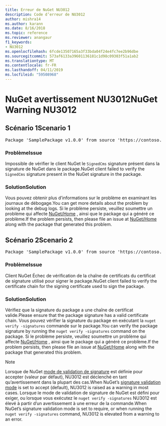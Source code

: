 ```yaml
---
title: Erreur de NuGet NU3012
description: Code d’erreur de NU3012
author: mishra14
ms.author: karann
ms.date: 8/16/2018
ms.topic: reference
ms.reviewer: anangaur
f1_keywords:
- NU3012
ms.openlocfilehash: 6fcde13507165a3f33bda04f24e4fc7ee2b96dbe
ms.sourcegitcommit: 573af6133a39601136181c1d98c09303f51a1ab2
ms.translationtype: MT
ms.contentlocale: fr-FR
ms.lasthandoff: 04/11/2019
ms.locfileid: "59508968"
---
```

# <a name="nuget-warning-nu3012"></a><span data-ttu-id="edaf5-103">NuGet avertissement NU3012</span><span class="sxs-lookup"><span data-stu-id="edaf5-103">NuGet Warning NU3012</span></span>

## <a name="scenario-1"></a><span data-ttu-id="edaf5-104">Scénario 1</span><span class="sxs-lookup"><span data-stu-id="edaf5-104">Scenario 1</span></span>

<pre>Package 'SamplePackage v1.0.0' from source 'https://contoso.com/index.json': The primary signature validation failed.</pre>

### <a name="issue"></a><span data-ttu-id="edaf5-105">Problème</span><span class="sxs-lookup"><span data-stu-id="edaf5-105">Issue</span></span>

<span data-ttu-id="edaf5-106">Impossible de vérifier le client NuGet le `SignedCms` signature présent dans la signature de NuGet dans le package.</span><span class="sxs-lookup"><span data-stu-id="edaf5-106">NuGet client failed to verify the `SignedCms` signature present in the NuGet signature in the package.</span></span>


### <a name="solution"></a><span data-ttu-id="edaf5-107">Solution</span><span class="sxs-lookup"><span data-stu-id="edaf5-107">Solution</span></span>

<span data-ttu-id="edaf5-108">Vous pouvez obtenir plus d’informations sur le problème en examinant les journaux de débogage.</span><span class="sxs-lookup"><span data-stu-id="edaf5-108">You can get more details about the problem by looking at the debug logs.</span></span> <span data-ttu-id="edaf5-109">Si le problème persiste, veuillez soumettre un problème qui affecte [NuGet/Home](https://github.com/NuGet/Home/issues) , ainsi que le package qui a généré ce problème.</span><span class="sxs-lookup"><span data-stu-id="edaf5-109">If the problem persists, then please file an issue at [NuGet/Home](https://github.com/NuGet/Home/issues) along with the package that generated this problem.</span></span>



## <a name="scenario-2"></a><span data-ttu-id="edaf5-110">Scénario 2</span><span class="sxs-lookup"><span data-stu-id="edaf5-110">Scenario 2</span></span>

<pre>Package 'SamplePackage v1.0.0' from source 'https://contoso.com/index.json': The primary signature found a chain building issue:  A certificate chain processed, but terminated in a root certificate which is not trusted by the trust provider.</pre>

### <a name="issue"></a><span data-ttu-id="edaf5-111">Problème</span><span class="sxs-lookup"><span data-stu-id="edaf5-111">Issue</span></span>

<span data-ttu-id="edaf5-112">Client NuGet Échec de vérification de la chaîne de certificats du certificat de signature utilisé pour signer le package.</span><span class="sxs-lookup"><span data-stu-id="edaf5-112">NuGet client failed to verify the certificate chain for the signing certificate used to sign the package.</span></span>


### <a name="solution"></a><span data-ttu-id="edaf5-113">Solution</span><span class="sxs-lookup"><span data-stu-id="edaf5-113">Solution</span></span>

<span data-ttu-id="edaf5-114">Vérifiez que la signature du package a une chaîne de certificat valide.</span><span class="sxs-lookup"><span data-stu-id="edaf5-114">Please ensure that the package signature has a valid certificate chain.</span></span> <span data-ttu-id="edaf5-115">Vous pouvez vérifier la signature du package en exécutant la `nuget verify -signatures` commande sur le package.</span><span class="sxs-lookup"><span data-stu-id="edaf5-115">You can verify the package signature by running the `nuget verify -signatures` command on the package.</span></span> <span data-ttu-id="edaf5-116">Si le problème persiste, veuillez soumettre un problème qui affecte [NuGet/Home](https://github.com/NuGet/Home/issues) , ainsi que le package qui a généré ce problème.</span><span class="sxs-lookup"><span data-stu-id="edaf5-116">If the problem persists, then please file an issue at [NuGet/Home](https://github.com/NuGet/Home/issues) along with the package that generated this problem.</span></span>


> [!Note]
> <span data-ttu-id="edaf5-117">Lorsque de NuGet [mode de validation de signature](https://docs.microsoft.com/en-us/nuget/consume-packages/installing-signed-packages#configure-package-signature-requirements) est définie pour accepter (valeur par défaut), NU3012 est déclenché en tant qu’avertissement dans la plupart des cas.</span><span class="sxs-lookup"><span data-stu-id="edaf5-117">When NuGet’s [signature validation mode](https://docs.microsoft.com/en-us/nuget/consume-packages/installing-signed-packages#configure-package-signature-requirements) is set to accept (default), NU3012 is raised as a warning in most cases.</span></span> <span data-ttu-id="edaf5-118">Lorsque le mode de validation de signature de NuGet est défini pour exiger, ou lorsque vous exécutez le `nuget verify -signatures` NU3012 est élevé à partir d’un avertissement à une erreur de la commande.</span><span class="sxs-lookup"><span data-stu-id="edaf5-118">When NuGet’s signature validation mode is set to require, or when running the `nuget verify -signatures` command, NU3012 is elevated from a warning to an error.</span></span> 

